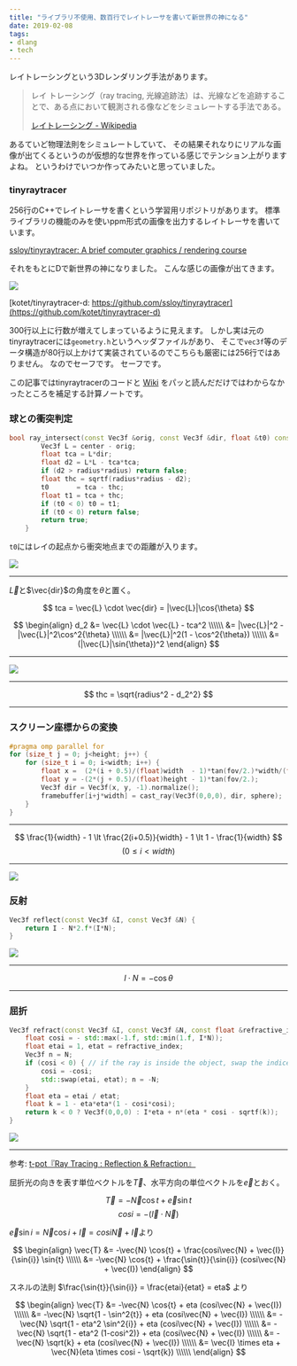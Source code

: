 ```yaml
---
title: "ライブラリ不使用、数百行でレイトレーサを書いて新世界の神になる"
date: 2019-02-08
tags:
- dlang
- tech
---
```


レイトレーシングという3Dレンダリング手法があります。

> レイ トレーシング（ray tracing, 光線追跡法）は、光線などを追跡することで、ある点において観測される像などをシミュレートする手法である。
>
> [レイトレーシング - Wikipedia](https://ja.wikipedia.org/wiki/%E3%83%AC%E3%82%A4%E3%83%88%E3%83%AC%E3%83%BC%E3%82%B7%E3%83%B3%E3%82%B0)

あるていど物理法則をシミュレートしていて、
その結果それなりにリアルな画像が出てくるというのが仮想的な世界を作っている感じでテンション上がりますよね。
というわけでいつか作ってみたいと思っていました。

### tinyraytracer

256行のC++でレイトレーサを書くという学習用リポジトリがあります。
標準ライブラリの機能のみを使いppm形式の画像を出力するレイトレーサを書いています。

[ssloy/tinyraytracer: A brief computer graphics / rendering course](https://github.com/ssloy/tinyraytracer)

それをもとにDで新世界の神になりました。
こんな感じの画像が出てきます。

![](/img/blog/2019/02/raytracer.jpg)

[kotet/tinyraytracer-d: https://github.com/ssloy/tinyraytracer](https://github.com/kotet/tinyraytracer-d)

300行以上に行数が増えてしまっているように見えます。
しかし実は元のtinyraytracerには`geometry.h`というヘッダファイルがあり、
そこで`vec3f`等のデータ構造が80行以上かけて実装されているのでこちらも厳密には256行ではありません。
なのでセーフです。
セーフです。

この記事ではtinyraytracerのコードと
[Wiki](https://github.com/ssloy/tinyraytracer/wiki)
をパッと読んだだけではわからなかったところを補足する計算ノートです。

### 球との衝突判定

```cpp
bool ray_intersect(const Vec3f &orig, const Vec3f &dir, float &t0) const {
        Vec3f L = center - orig;
        float tca = L*dir;
        float d2 = L*L - tca*tca;
        if (d2 > radius*radius) return false;
        float thc = sqrtf(radius*radius - d2);
        t0       = tca - thc;
        float t1 = tca + thc;
        if (t0 < 0) t0 = t1;
        if (t0 < 0) return false;
        return true;
    }
```

`t0`にはレイの起点から衝突地点までの距離が入ります。

![](/img/blog/2019/02/raytracer-fig1.png)

---

$\vec{L}$と$\vec{dir}$の角度を$\theta$と置く。

$$ tca = \vec{L} \cdot \vec{dir} = |\vec{L}|\cos{\theta} $$

$$
\begin{align}
d_2 &= \vec{L} \cdot \vec{L} - tca^2 \\\\\\
    &= |\vec{L}|^2 - |\vec{L}|^2\cos^2{\theta} \\\\\\
    &= |\vec{L}|^2(1 - \cos^2{\theta}) \\\\\\
    &= (|\vec{L}|\sin{\theta})^2
\end{align}
$$

---

![](/img/blog/2019/02/raytracer-fig2.png)

---

$$ thc = \sqrt{radius^2 - d_2^2} $$

---

### スクリーン座標からの変換

```cpp
#pragma omp parallel for
for (size_t j = 0; j<height; j++) {
    for (size_t i = 0; i<width; i++) {
        float x =  (2*(i + 0.5)/(float)width  - 1)*tan(fov/2.)*width/(float)height;
        float y = -(2*(j + 0.5)/(float)height - 1)*tan(fov/2.);
        Vec3f dir = Vec3f(x, y, -1).normalize();
        framebuffer[i+j*width] = cast_ray(Vec3f(0,0,0), dir, sphere);
    }
}
```

---

$$  \frac{1}{width} - 1 \lt \frac{2(i+0.5)}{width} - 1 \lt 1 - \frac{1}{width} $$
$$ (0 \leq i \lt width) $$

---

![](/img/blog/2019/02/raytracer-fig3.png)

### 反射

```cpp
Vec3f reflect(const Vec3f &I, const Vec3f &N) {
    return I - N*2.f*(I*N);
}
```

![](/img/blog/2019/02/raytracer-fig4.png)

---

$$ I \cdot N = -\cos{\theta} $$

---

### 屈折

```cpp
Vec3f refract(const Vec3f &I, const Vec3f &N, const float &refractive_index) { // Snell's law
    float cosi = - std::max(-1.f, std::min(1.f, I*N));
    float etai = 1, etat = refractive_index;
    Vec3f n = N;
    if (cosi < 0) { // if the ray is inside the object, swap the indices and invert the normal to get the correct result
        cosi = -cosi;
        std::swap(etai, etat); n = -N;
    }
    float eta = etai / etat;
    float k = 1 - eta*eta*(1 - cosi*cosi);
    return k < 0 ? Vec3f(0,0,0) : I*eta + n*(eta * cosi - sqrtf(k));
}
```

![](/img/blog/2019/02/raytracer-fig5.png)

---

参考: [t-pot『Ray Tracing : Reflection & Refraction』](https://t-pot.com/program/96_RayTraceReflect/index.html)

屈折光の向きを表す単位ベクトルを$\vec{T}$、水平方向の単位ベクトルを$\vec{e}$とおく。

$$ \vec{T} = -\vec{N} \cos{t} + \vec{e} \sin{t} $$
$$ cosi = -(\vec{I} \cdot \vec{N}) $$

$\vec{e}\sin{i} = \vec{N}\cos{i} + \vec{I} = cosi\vec{N} + \vec{I}$より

$$
\begin{align}
\vec{T} &= -\vec{N} \cos{t} + \frac{cosi\vec{N} + \vec{I}}{\sin{i}} \sin{t} \\\\\\
        &= -\vec{N} \cos{t} + \frac{\sin{t}}{\sin{i}} (cosi\vec{N} + \vec{I})
\end{align}
$$

スネルの法則 $\frac{\sin{t}}{\sin{i}} = \frac{etai}{etat} = eta$ より

$$
\begin{align}
\vec{T} &= -\vec{N} \cos{t} + eta (cosi\vec{N} + \vec{I}) \\\\\\
        &= -\vec{N} \sqrt{1 - \sin^2{t}} + eta (cosi\vec{N} + \vec{I}) \\\\\\
        &= -\vec{N} \sqrt{1 - eta^2 \sin^2{i}} + eta (cosi\vec{N} + \vec{I}) \\\\\\
        &= -\vec{N} \sqrt{1 - eta^2 (1-cosi^2)} + eta (cosi\vec{N} + \vec{I}) \\\\\\
        &= -\vec{N} \sqrt{k} + eta (cosi\vec{N} + \vec{I}) \\\\\\
        &= \vec{I} \times eta + \vec{N}(eta \times cosi - \sqrt{k}) \\\\\\
\end{align}
$$
